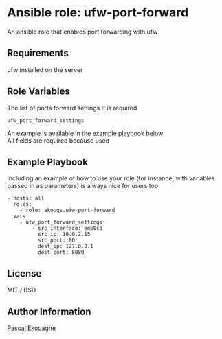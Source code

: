 Ansible role: ufw-port-forward
=========

An ansible role that enables port forwarding with ufw

Requirements
------------

ufw installed on the server

Role Variables
--------------

The list of ports forward settings
It is required

    ufw_port_forward_settings

An example is available in the example playbook below  
All fields are required because used 

Example Playbook
----------------

Including an example of how to use your role (for instance, with variables passed in as parameters) is always nice for users too:

    - hosts: all
      roles:
        - role: ekougs.ufw-port-forward
      vars:
        - ufw_port_forward_settings:
            - src_interface: enp0s3
              src_ip: 10.0.2.15
              src_port: 80
              dest_ip: 127.0.0.1
              dest_port: 8080

License
-------

MIT / BSD

Author Information
------------------

[Pascal Ekouaghe](https://www.linkedin.com/in/pascal-ekouaghe-93972028/)
